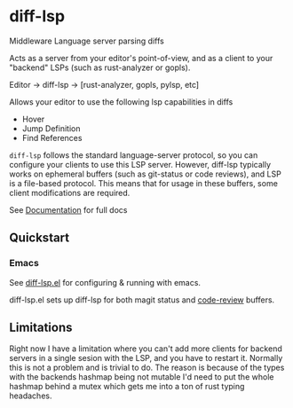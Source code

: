 # diff-lsp

Middleware Language server parsing diffs

Acts as a server from your editor's point-of-view, and as a client to your "backend" LSPs (such as rust-analyzer or gopls).


Editor -> diff-lsp -> [rust-analyzer, gopls, pylsp, etc]

Allows your editor to use the following lsp capabilities in diffs
- Hover
- Jump Definition
- Find References

`diff-lsp` follows the standard language-server protocol, so you can configure your clients to use this LSP server.  However, diff-lsp typically works on ephemeral buffers (such as git-status or code reviews), and LSP is a file-based protocol.  This means that for usage in these buffers, some client modifications are required.

See [Documentation](https://diff-lsp.readthedocs.io/en/latest/) for full docs

## Quickstart


### Emacs

See [diff-lsp.el](https://www.github.com/C-Hipple/diff-lsp.el) for configuring & running with emacs.


diff-lsp.el sets up diff-lsp for both magit status and [code-review](https://www.github.com/C-Hipple/code-review) buffers.

## Limitations

Right now I have a limitation where you can't add more clients for backend servers in a single sesion with the LSP, and you have to restart it.  Normally this is not a problem and is trivial to do.  The reason is because of the types with the backends hashmap being not mutable I'd need to put the whole hashmap behind a mutex which gets me into a ton of rust typing headaches.
